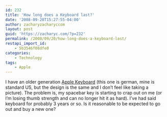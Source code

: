 ```yaml
---
id: 232
title: 'How long does a Keyboard last?'
date: '2008-09-20T15:27:55-04:00'
author: zacharyzacharyccom
layout: post
guid: 'https://zacharyc.com/?p=232'
permalink: /2008/09/20/how-long-does-a-keyboard-last/
restapi_import_id:
    - 5b3546f08dfe0
categories:
    - Technology
tags:
    - Apple
---
```


I have an older generation [Apple Keyboard](http://en.wikipedia.org/wiki/Image:Apple_Pro_Keyboard_(open_top).jpg) (this one is german, mine is standard US, but the design is the same and I don’t feel like taking a picture). The problem is, my spacebar key is starting to crap out on me (or I’m losing thumb strength and can no longer hit it as hard). I’ve had said keyboard for probably 3 years or so. Is it reasonable to be expected to go out and buy a new one?